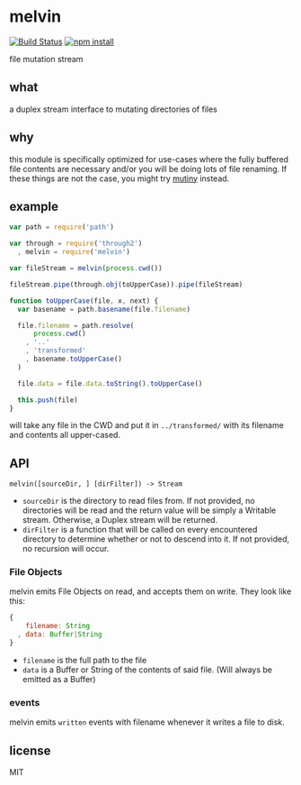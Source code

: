 # melvin

[![Build Status](http://img.shields.io/travis/jarofghosts/melvin.svg?style=flat)](https://travis-ci.org/jarofghosts/melvin)
[![npm install](http://img.shields.io/npm/dm/melvin.svg?style=flat)](https://www.npmjs.org/package/melvin)

file mutation stream

## what

a duplex stream interface to mutating directories of files

## why

this module is specifically optimized for use-cases where the fully buffered
file contents are necessary and/or you will be doing lots of file renaming. If
these things are not the case, you might try [mutiny](http://npm.im/mutiny)
instead.

## example

```js
var path = require('path')

var through = require('through2')
  , melvin = require('melvin')

var fileStream = melvin(process.cwd())

fileStream.pipe(through.obj(toUpperCase)).pipe(fileStream)

function toUpperCase(file, x, next) {
  var basename = path.basename(file.filename)

  file.filename = path.resolve(
      process.cwd()
    , '..'
    , 'transformed'
    , basename.toUpperCase()
  )

  file.data = file.data.toString().toUpperCase()

  this.push(file)
}
```

will take any file in the CWD and put it in `../transformed/` with its filename
and contents all upper-cased.

## API

`melvin([sourceDir, ] [dirFilter]) -> Stream`

* `sourceDir` is the directory to read files from. If not provided, no
  directories will be read and the return value will be simply a Writable
  stream. Otherwise, a Duplex stream will be returned.
* `dirFilter` is a function that will be called on every encountered directory
  to determine whether or not to descend into it. If not provided, no recursion
  will occur.

### File Objects

melvin emits File Objects on read, and accepts them on write. They look like
this:

```js
{
    filename: String
  , data: Buffer|String
}
```

* `filename` is the full path to the file
* `data` is a Buffer or String of the contents of said file. (Will always be
  emitted as a Buffer)

### events

melvin emits `written` events with filename whenever it writes a file to disk.

## license

MIT

